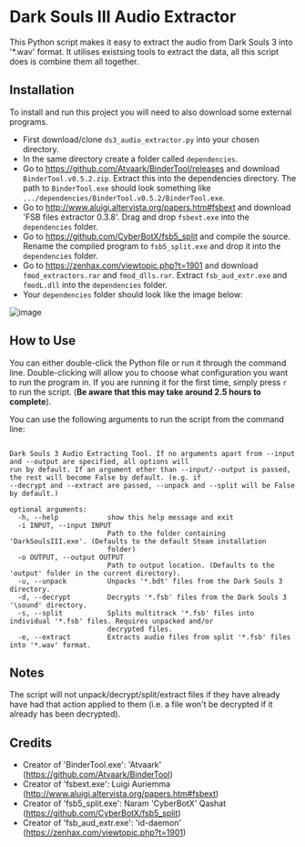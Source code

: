 # Dark Souls III Audio Extractor #
This Python script makes it easy to extract the audio from Dark Souls 3 into '\*.wav' format. It utilises existsing tools to extract the data, all this script does is combine them all together.

## Installation ##
To install and run this project you will need to also download some external programs.
* First download/clone `ds3_audio_extractor.py` into your chosen directory.
* In the same directory create a folder called `dependencies`.
* Go to https://github.com/Atvaark/BinderTool/releases and download `BinderTool.v0.5.2.zip`. Extract this into the dependencies directory. The path to `BinderTool.exe` should look something like `.../dependencies/BinderTool.v0.5.2/BinderTool.exe`.
* Go to http://www.aluigi.altervista.org/papers.htm#fsbext and download 'FSB files extractor 0.3.8'. Drag and drop `fsbext.exe` into the `dependencies` folder.
* Go to https://github.com/CyberBotX/fsb5_split and compile the source. Rename the compiled program to `fsb5_split.exe` and drop it into the `dependencies` folder.
* Go to https://zenhax.com/viewtopic.php?t=1901 and download `fmod_extractors.rar` and `fmod_dlls.rar`. Extract `fsb_aud_extr.exe` and `fmodL.dll` into the `dependencies` folder.
* Your `dependencies` folder should look like the image below:

![image](https://user-images.githubusercontent.com/37064691/101847680-e6a3be00-3ba7-11eb-969a-afa51113a0d0.png)


## How to Use ##
You can either double-click the Python file or run it through the command line.
Double-clicking will allow you to choose what configuration you want to run the program in. If you are running it for the first time, simply press `r` to run the script. (__Be aware that this may take around 2.5 hours to complete__).

You can use the following arguments to run the script from the command line:
```usage: ds3_audio_extractor.py [-h] [-i INPUT] [-o OUTPUT] [-u] [-d] [-s] [-e]

Dark Souls 3 Audio Extracting Tool. If no arguments apart from --input and --output are specified, all options will
run by default. If an argument other than --input/--output is passed, the rest will become False by default. (e.g. if
--decrypt and --extract are passed, --unpack and --split will be False by default.)

optional arguments:
  -h, --help            show this help message and exit
  -i INPUT, --input INPUT
                        Path to the folder containing 'DarkSoulsIII.exe'. (Defaults to the default Steam installation
                        folder)
  -o OUTPUT, --output OUTPUT
                        Path to output location. (Defaults to the 'output' folder in the current directory).
  -u, --unpack          Unpacks '*.bdt' files from the Dark Souls 3 directory.
  -d, --decrypt         Decrypts '*.fsb' files from the Dark Souls 3 '\sound' directory.
  -s, --split           Splits multitrack '*.fsb' files into individual '*.fsb' files. Requires unpacked and/or
                        decrypted files.
  -e, --extract         Extracts audio files from split '*.fsb' files into '*.wav' format.
```

## Notes ##
The script will not unpack/decrypt/split/extract files if they have already have had that action applied to them (i.e. a file won't be decrypted if it already has been decrypted).

## Credits ##
* Creator of 'BinderTool.exe': 'Atvaark' (https://github.com/Atvaark/BinderTool)
* Creator of 'fsbext.exe': Luigi Auriemma (http://www.aluigi.altervista.org/papers.htm#fsbext)
* Creator of 'fsb5_split.exe': Naram 'CyberBotX' Qashat (https://github.com/CyberBotX/fsb5_split)
* Creator of 'fsb_aud_extr.exe': 'id-daemon' (https://zenhax.com/viewtopic.php?t=1901)